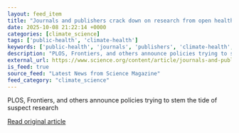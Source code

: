 ```yaml
---
layout: feed_item
title: "Journals and publishers crack down on research from open health data sets"
date: 2025-10-08 21:22:14 +0000
categories: [climate_science]
tags: ['public-health', 'climate-health']
keywords: ['public-health', 'journals', 'publishers', 'climate-health', 'crack']
description: "PLOS, Frontiers, and others announce policies trying to stem the tide of suspect research"
external_url: https://www.science.org/content/article/journals-and-publishers-crack-down-research-open-health-data-sets
is_feed: true
source_feed: "Latest News from Science Magazine"
feed_category: "climate_science"
---
```


PLOS, Frontiers, and others announce policies trying to stem the tide of suspect research

[Read original article](https://www.science.org/content/article/journals-and-publishers-crack-down-research-open-health-data-sets)
